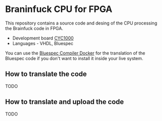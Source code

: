 # Braninfuck CPU for FPGA

This repository contains a source code and desing of the CPU processing the Brainfuck code in FPGA. 

* Development board [CYC1000](https://shop.trenz-electronic.de/en/Products/Trenz-Electronic/CYC1000-Intel-Cyclone-10/)
* Languages - VHDL, Bluespec

You can use the [Bluespec Compiler Docker](https://github.com/benycze/bsc-docker-container) for the translation of the Bluespec code if you don't want to install it inside your live system.

## How to translate the code

TODO

## How to translate and upload the code

TODO
